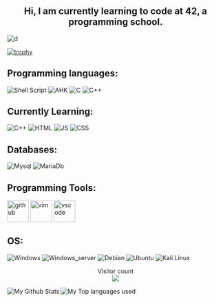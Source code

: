 <div align="center">

## Hi, I am currently learning to code at 42, a programming school.

</div>

![d](https://github.com/fZpHr/fZpHr/assets/92046611/9c7b1cb8-fc4c-44c8-9ebb-41377ad1d659)



[![trophy](https://github-profile-trophy.vercel.app/?username=fZpHr&theme=discord&margin-w=60&no-bg=true&no-frame=true)](https://github.com/fZpHr)

## Programming languages:

![Shell Script](https://img.shields.io/badge/shell_script-%23121011.svg?style=for-the-badge&logo=gnu-bash&logoColor=white)
![AHK](https://img.shields.io/badge/AHK-008000?style=for-the-badge&logoColor=white)
![C](https://img.shields.io/badge/C-%2300599C.svg?style=for-the-badge&logo=c%2B%2B&logoColor=white)
![C++](https://img.shields.io/badge/c++-%2300599C.svg?style=for-the-badge&logo=c%2B%2B&logoColor=white)

## Currently Learning:

![C++](https://img.shields.io/badge/c++-%2300599C.svg?style=for-the-badge&logo=c%2B%2B&logoColor=white)
![HTML](https://img.shields.io/badge/HTML-239120?style=for-the-badge&logo=html5&logoColor=white)
![JS](https://img.shields.io/badge/javascript-%23323330.svg?style=for-the-badge&logo=javascript&logoColor=%23F7DF1E)
![CSS](https://img.shields.io/badge/CSS-239120?&style=for-the-badge&logo=css3&logoColor=white)

## Databases:
![Mysql](https://img.shields.io/badge/MySQL-00000F?style=for-the-badge&logo=mysql&logoColor=white)
![MariaDb](https://img.shields.io/badge/MariaDB-003545?style=for-the-badge&logo=mariadb&logoColor=white)


## Programming Tools:

  [<img alt="github" width="50px" src="https://raw.githubusercontent.com/coderjojo/coderjojo/master/img/github.svg"/>](https://github.com/)
  [<img alt="vim" width="50px" src="https://iconape.com/wp-content/files/lf/371610/svg/371610.svg"/>]([https://git-scm.com/](https://www.vim.org/))
  [<img alt="vscode" width="50px" src="https://i.imgur.com/A9ytwO6.png"/>](https://code.visualstudio.com/)

## OS:
![Windows](https://img.shields.io/badge/Windows-0078D6?style=for-the-badge&logo=windows&logoColor=white)
![Windows_server](https://img.shields.io/badge/Windows_server-0078D6?style=for-the-badge&logo=windows&logoColor=white)
![Debian](https://img.shields.io/badge/Debian-A81D33?style=for-the-badge&logo=debian&logoColor=white)
![Ubuntu](https://img.shields.io/badge/Ubuntu-E95420?style=for-the-badge&logo=ubuntu&logoColor=white)
![Kali Linux](https://img.shields.io/badge/Kali_Linux-557C94?style=for-the-badge&logo=kali-linux&logoColor=white)


<p align="center"> 
  Visitor count<br>
  <img src="https://profile-counter.glitch.me/fZpHr/count.svg" />
</p>
<img align="left" alt="My Github Stats" src="https://vercel-fzphrs-projects.vercel.app/api?username=fZpHr&exclude_repo=vercel,crt,tofast,42eval&count_private=true&show_icons=true&hide_border=true&theme=dracula" />
<img align="left" alt="My Top languages used" src="https://vercel-fzphrs-projects.vercel.app/api/top-langs/?username=fZpHr&exclude_repo=vercel,crt,tofast&hide_border=true&theme=dracula" />
